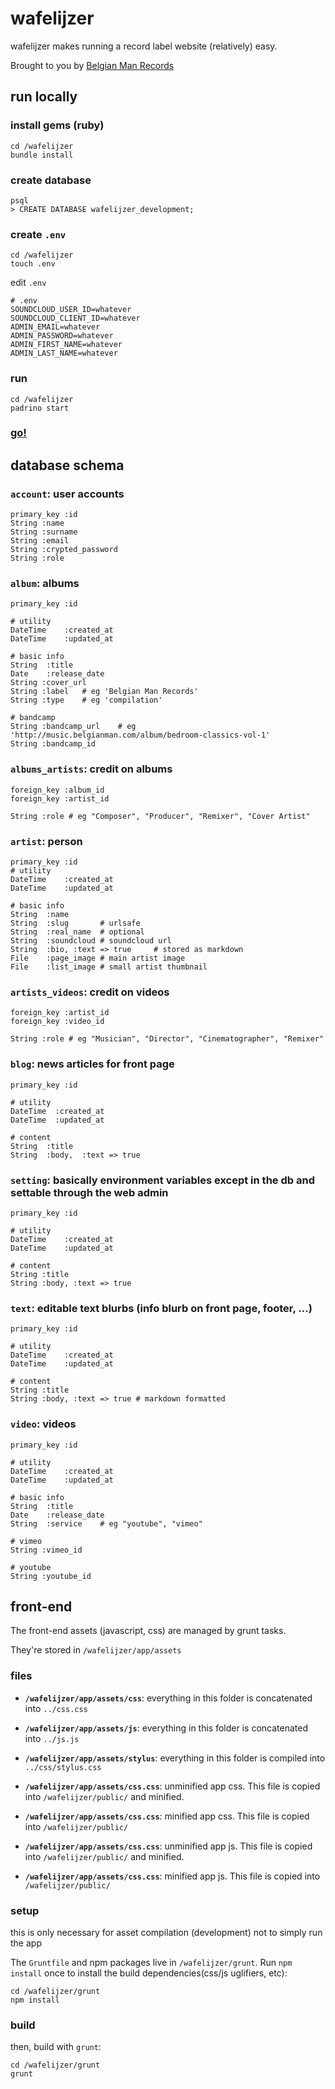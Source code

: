 wafelijzer
==========

wafelijzer makes running a record label website (relatively) easy.

Brought to you by [Belgian Man Records](http://belgianman.com)

## run locally

### install gems (ruby)

	cd /wafelijzer
	bundle install

### create database

	psql
	> CREATE DATABASE wafelijzer_development;

### create `.env`

	cd /wafelijzer
	touch .env

edit `.env`

	# .env
	SOUNDCLOUD_USER_ID=whatever
	SOUNDCLOUD_CLIENT_ID=whatever
	ADMIN_EMAIL=whatever
	ADMIN_PASSWORD=whatever
	ADMIN_FIRST_NAME=whatever
	ADMIN_LAST_NAME=whatever

### run

	cd /wafelijzer
	padrino start

### [go!](http://localhost:3000)

## database schema

###	**`account`**: user accounts

	primary_key :id
	String :name
	String :surname
	String :email
	String :crypted_password
	String :role

###	**`album`**: albums

	primary_key :id

	# utility
	DateTime	:created_at
	DateTime	:updated_at

	# basic info
	String	:title
	Date 	:release_date
	String :cover_url
	String :label	# eg 'Belgian Man Records'
	String :type	# eg 'compilation'

	# bandcamp
	String :bandcamp_url	# eg 'http://music.belgianman.com/album/bedroom-classics-vol-1'
	String :bandcamp_id

###	**`albums_artists`**: credit on albums

	foreign_key :album_id
	foreign_key :artist_id

	String :role # eg "Composer", "Producer", "Remixer", "Cover Artist"

###	**`artist`**: person

	primary_key :id		
	# utility
	DateTime	:created_at
	DateTime	:updated_at

	# basic info
	String	:name
	String	:slug		# urlsafe
	String	:real_name	# optional
	String	:soundcloud	# soundcloud url		
	String	:bio, :text => true		# stored as markdown		
	File	:page_image	# main artist image
	File	:list_image	# small artist thumbnail

###	**`artists_videos`**: credit on videos

	foreign_key :artist_id
	foreign_key :video_id

	String :role # eg "Musician", "Director", "Cinematographer", "Remixer"

###	**`blog`**: news articles for front page

	primary_key	:id

	# utility
	DateTime  :created_at
	DateTime  :updated_at

	# content
	String	:title
	String	:body, 	:text => true

###	**`setting`**: basically environment variables except in the db and settable through the web admin

	primary_key :id

	# utility
	DateTime	:created_at
	DateTime	:updated_at

	# content
	String :title
	String :body, :text => true

###	**`text`**: editable text blurbs (info blurb on front page, footer, ...)

	primary_key :id

	# utility
	DateTime	:created_at
	DateTime	:updated_at

	# content
	String :title
	String :body, :text => true # markdown formatted

###	**`video`**: videos

	primary_key :id

	# utility
	DateTime	:created_at
	DateTime	:updated_at

	# basic info
	String	:title
	Date 	:release_date
	String	:service	# eg "youtube", "vimeo"

	# vimeo
	String :vimeo_id

	# youtube
	String :youtube_id

## front-end

The front-end assets (javascript, css) are managed by grunt tasks.

They're stored in `/wafelijzer/app/assets`

### files

*	**`/wafelijzer/app/assets/css`**: everything in this folder is concatenated into `../css.css`

*	**`/wafelijzer/app/assets/js`**: everything in this folder is concatenated into `../js.js`

*	**`/wafelijzer/app/assets/stylus`**: everything in this folder is compiled into `../css/stylus.css`

*	**`/wafelijzer/app/assets/css.css`**: unminified app css. This file is copied into `/wafelijzer/public/` and minified.

*	**`/wafelijzer/app/assets/css.css`**: minified app css. This file is copied into `/wafelijzer/public/`

*	**`/wafelijzer/app/assets/css.css`**: unminified app js. This file is copied into `/wafelijzer/public/` and minified.

*	**`/wafelijzer/app/assets/css.css`**: minified app js. This file is copied into `/wafelijzer/public/`


### setup

this is only necessary for asset compilation (development) not to simply run the app

The `Gruntfile` and npm packages live in `/wafelijzer/grunt`. Run `npm install` once to install the build dependencies(css/js uglifiers, etc):

	cd /wafelijzer/grunt
	npm install

### build

then, build with `grunt`:

	cd /wafelijzer/grunt
	grunt
